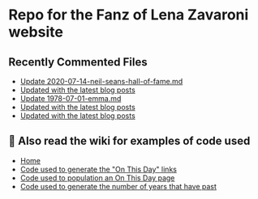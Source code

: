 # Repo for the Fanz of Lena Zavaroni website

## Recently Commented Files
<!-- BLOG-POST-LIST:START -->
- [Update 2020-07-14-neil-seans-hall-of-fame.md](https://github.com/FanzOfLenaZavaroni/fanzoflenazavaroni.github.io/commit/455edd423ea77cab82a6b6a7a343c28a9cb32fd7)
- [Updated with the latest blog posts](https://github.com/FanzOfLenaZavaroni/fanzoflenazavaroni.github.io/commit/0c8e3b53cbf1fda8dbe8ac960a1a383048ff85db)
- [Update 1978-07-01-emma.md](https://github.com/FanzOfLenaZavaroni/fanzoflenazavaroni.github.io/commit/9237921efd39b64950c409f726df94bd1262b904)
- [Updated with the latest blog posts](https://github.com/FanzOfLenaZavaroni/fanzoflenazavaroni.github.io/commit/70c14440046f8dea5431eaa1194e4a13efcd7e09)
- [Updated with the latest blog posts](https://github.com/FanzOfLenaZavaroni/fanzoflenazavaroni.github.io/commit/684758edfbe4a9b4777b7a41b7ecdfac29991d55)
<!-- BLOG-POST-LIST:END -->

## :notebook: Also read the wiki for examples of code used
* [Home](https://github.com/FanzOfLenaZavaroni/fanzoflenazavaroni.github.io/wiki)
* [Code used to generate the "On This Day" links](https://github.com/FanzOfLenaZavaroni/fanzoflenazavaroni.github.io/wiki/On-This-Day-Code)
* [Code used to population an On This Day page](https://github.com/FanzOfLenaZavaroni/fanzoflenazavaroni.github.io/wiki/Code-used-to-population-an-On-This-Day-page)
* [Code used to generate the number of years that have past](https://github.com/FanzOfLenaZavaroni/fanzoflenazavaroni.github.io/wiki/Number-of-years-gone-by-code)
